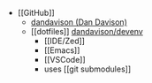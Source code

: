 - [[GitHub]]
	- [dandavison (Dan Davison)](https://github.com/dandavison)
	- [[dotfiles]] [dandavison/devenv](https://github.com/dandavison/devenv)
		- [[IDE/Zed]]
		- [[Emacs]]
		- [[VSCode]]
		- uses [[git submodules]]